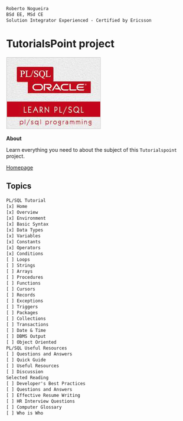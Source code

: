 ```
Roberto Nogueira  
BSd EE, MSd CE
Solution Integrator Experienced - Certified by Ericsson
```
# TutorialsPoint project

![tutorialspoint image](images/tutorialspoint.png)

**About**

Learn everything you need to about the subject of this `Tutorialspoint` project.

[Homepage](https://www.tutorialspoint.com/plsql/index.htm)

## Topics
```
PL/SQL Tutorial
[x] Home
[x] Overview
[x] Environment
[x] Basic Syntax
[x] Data Types
[x] Variables
[x] Constants
[x] Operators
[x] Conditions
[ ] Loops
[ ] Strings
[ ] Arrays
[ ] Procedures
[ ] Functions
[ ] Cursors
[ ] Records
[ ] Exceptions
[ ] Triggers
[ ] Packages
[ ] Collections
[ ] Transactions
[ ] Date & Time
[ ] DBMS Output
[ ] Object Oriented
PL/SQL Useful Resources
[ ] Questions and Answers
[ ] Quick Guide
[ ] Useful Resources
[ ] Discussion
Selected Reading
[ ] Developer's Best Practices
[ ] Questions and Answers
[ ] Effective Resume Writing
[ ] HR Interview Questions
[ ] Computer Glossary
[ ] Who is Who
```
